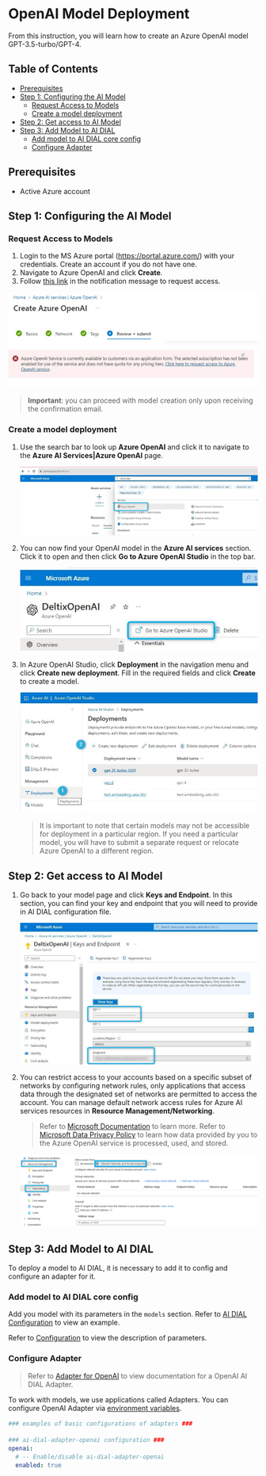 <!-- omit from toc -->
# OpenAI Model Deployment

From this instruction, you will learn how to create an Azure OpenAI model GPT-3.5-turbo/GPT-4.

<!-- omit from toc -->
## Table of Contents
- [Prerequisites](#prerequisites)
- [Step 1: Configuring the AI Model](#step-1-configuring-the-ai-model)
  - [Request Access to Models](#request-access-to-models)
  - [Create a model deployment](#create-a-model-deployment)
- [Step 2: Get access to AI Model](#step-2-get-access-to-ai-model)
- [Step 3: Add Model to AI DIAL](#step-3-add-model-to-ai-dial)
  - [Add model to AI DIAL core config](#add-model-to-ai-dial-core-config)
  - [Configure Adapter](#configure-adapter)

## Prerequisites

* Active Azure account

## Step 1: Configuring the AI Model

### Request Access to Models

1. Login to the MS Azure portal (https://portal.azure.com/) with your credentials. Create an account if you do not have one.
2. Navigate to Azure OpenAI and click **Create**.
3. Follow [this link](https://customervoice.microsoft.com/Pages/ResponsePage.aspx?id=v4j5cvGGr0GRqy180BHbR7en2Ais5pxKtso_Pz4b1_xUNTZBNzRKNlVQSFhZMU9aV09EVzYxWFdORCQlQCN0PWcu) in the notification message to request access.

![](img/step5.jpg)

> **Important**: you can proceed with model creation only upon receiving the confirmation email.

### Create a model deployment

1. Use the search bar to look up **Azure OpenAI** and click it to navigate to the **Azure AI Services|Azure OpenAI** page.
   
   ![](img/step2.jpg)
   
2. You can now find your OpenAI model in the **Azure AI services** section. Click it to open and then click **Go to Azure OpenAI Studio** in the top bar.
   
   ![](img/step8.jpg)
   
3. In Azure OpenAI Studio, click **Deployment** in the navigation menu and click **Create new deployment**. Fill in the required fields and click **Create** to create a model.
   
   ![](img/step9.jpg)

    > It is important to note that certain models may not be accessible for deployment in a particular region. If you need a particular model, you will have to submit a separate request or relocate Azure OpenAI to a different region.

## Step 2: Get access to AI Model

1. Go back to your model page and click **Keys and Endpoint**. In this section, you can find your key and endpoint that you will need to provide in AI DIAL configuration file.
   
    ![](img/step13.jpg)

2. You can restrict access to your accounts based on a specific subset of networks by configuring network rules, only applications that access data through the designated set of networks are permitted to access the account. You can manage default network access rules for Azure AI services resources in **Resource Management/Networking**.

   > Refer to [Microsoft Documentation](https://learn.microsoft.com/en-us/azure/ai-services/cognitive-services-virtual-networks?context=%2Fazure%2Fcognitive-services%2Fopenai%2Fcontext%2Fcontext&tabs=portal#manage-default-network-access-rules) to learn more.
   > Refer to [Microsoft Data Privacy Policy](https://learn.microsoft.com/en-us/legal/cognitive-services/openai/data-privacy) to learn how data provided by you to the Azure OpenAI service is processed, used, and stored.

   ![](img/whitelisting.png)

## Step 3: Add Model to AI DIAL

To deploy a model to AI DIAL, it is necessary to add it to config and configure an adapter for it.

### Add model to AI DIAL core config

Add you model with its parameters in the `models` section. Refer to [AI DIAL Configuration](https://github.com/epam/ai-dial-core/blob/development/sample/aidial.config.json#L30) to view an example.

Refer to [Configuration](./configuration.md#core-parameters) to view the description of parameters.

### Configure Adapter

> Refer to [Adapter for OpenAI](https://github.com/epam/ai-dial-adapter-openai) to view documentation for a OpenAI AI DIAL Adapter.

To work with models, we use applications called Adapters. You can configure OpenAI Adapter via [environment variables](https://github.com/epam/ai-dial-adapter-openai#environment-variables).

```yaml
### examples of basic configurations of adapters ###

### ai-dial-adapter-openai configuration ###
openai:
  # -- Enable/disable ai-dial-adapter-openai
  enabled: true

```
